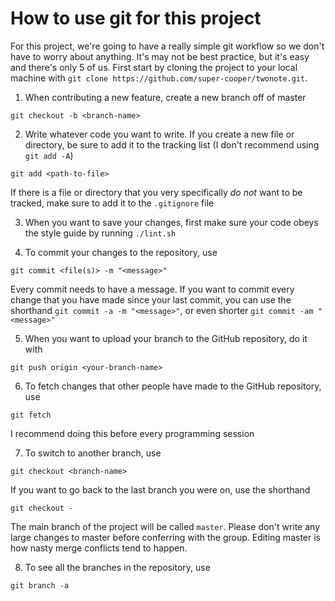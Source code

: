 # How to use git for this project

For this project, we're going to have a really simple git workflow so we don't
have to worry about anything. It's may not be best practice, but it's easy
and there's only 5 of us. First start by cloning the project to your local machine
with `git clone https://github.com/super-cooper/twonote.git`.

1. When contributing a new feature, create a new branch off of master
```
git checkout -b <branch-name>
```

2. Write whatever code you want to write. If you create a new file or directory, be sure to
add it to the tracking list (I don't recommend using `git add -A`)
```
git add <path-to-file>
```
If there is a file or directory that you very specifically *do not* want to be tracked, make
sure to add it to the `.gitignore` file

3. When you want to save your changes, first make sure your code obeys the style
guide by running `./lint.sh`

4. To commit your changes to the repository, use
```
git commit <file(s)> -m "<message>"
```
Every commit needs to have a message. If you want to commit every change that you
have made since your last commit, you can use the shorthand `git commit -a -m "<message>"`,
or even shorter `git commit -am "<message>"`

5. When you want to upload your branch to the GitHub repository, do it with
```
git push origin <your-branch-name>
```

6. To fetch changes that other people have made to the GitHub repository, use
```
git fetch
```
I recommend doing this before every programming session

7. To switch to another branch, use
```
git checkout <branch-name>
```
If you want to go back to the last branch you were on, use the shorthand
```
git checkout -
```
The main branch of the project will be called `master`. Please don't write any
large changes to master before conferring with the group. Editing master is how
nasty merge conflicts tend to happen.

8. To see all the branches in the repository, use
```
git branch -a
```
